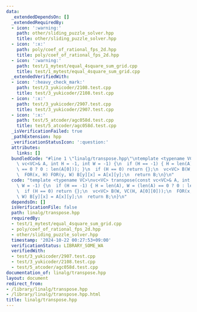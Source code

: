 ```yaml
---
data:
  _extendedDependsOn: []
  _extendedRequiredBy:
  - icon: ':warning:'
    path: other/sliding_puzzle_solver.hpp
    title: other/sliding_puzzle_solver.hpp
  - icon: ':x:'
    path: poly/coef_of_rational_fps_2d.hpp
    title: poly/coef_of_rational_fps_2d.hpp
  - icon: ':warning:'
    path: test/1_mytest/equal_4square_sum_grid.cpp
    title: test/1_mytest/equal_4square_sum_grid.cpp
  _extendedVerifiedWith:
  - icon: ':heavy_check_mark:'
    path: test/3_yukicoder/2108.test.cpp
    title: test/3_yukicoder/2108.test.cpp
  - icon: ':x:'
    path: test/3_yukicoder/2907.test.cpp
    title: test/3_yukicoder/2907.test.cpp
  - icon: ':x:'
    path: test/5_atcoder/agc058d.test.cpp
    title: test/5_atcoder/agc058d.test.cpp
  _isVerificationFailed: true
  _pathExtension: hpp
  _verificationStatusIcon: ':question:'
  attributes:
    links: []
  bundledCode: "#line 1 \"linalg/transpose.hpp\"\ntemplate <typename VC>\nvc<VC> transpose(const\
    \ vc<VC>& A, int H = -1, int W = -1) {\n  if (H == -1) { H = len(A), W = (len(A)\
    \ == 0 ? 0 : len(A[0])); }\n  if (H == 0) return {};\n  vc<VC> B(W, VC(H, A[0][0]));\n\
    \  FOR(x, H) FOR(y, W) B[y][x] = A[x][y];\n  return B;\n}\n"
  code: "template <typename VC>\nvc<VC> transpose(const vc<VC>& A, int H = -1, int\
    \ W = -1) {\n  if (H == -1) { H = len(A), W = (len(A) == 0 ? 0 : len(A[0])); }\n\
    \  if (H == 0) return {};\n  vc<VC> B(W, VC(H, A[0][0]));\n  FOR(x, H) FOR(y,\
    \ W) B[y][x] = A[x][y];\n  return B;\n}\n"
  dependsOn: []
  isVerificationFile: false
  path: linalg/transpose.hpp
  requiredBy:
  - test/1_mytest/equal_4square_sum_grid.cpp
  - poly/coef_of_rational_fps_2d.hpp
  - other/sliding_puzzle_solver.hpp
  timestamp: '2024-10-22 00:27:53+09:00'
  verificationStatus: LIBRARY_SOME_WA
  verifiedWith:
  - test/3_yukicoder/2907.test.cpp
  - test/3_yukicoder/2108.test.cpp
  - test/5_atcoder/agc058d.test.cpp
documentation_of: linalg/transpose.hpp
layout: document
redirect_from:
- /library/linalg/transpose.hpp
- /library/linalg/transpose.hpp.html
title: linalg/transpose.hpp
---
```

